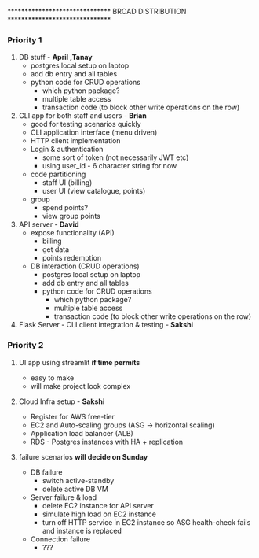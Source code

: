 ****************************** BROAD DISTRIBUTION ******************************
### Priority 1
1. DB stuff - **April ,Tanay**
    * postgres local setup on laptop
    * add db entry and all tables
    * python code for CRUD operations
        + which python package?
        + multiple table access
        + transaction code (to block other write operations on the row)
2. CLI app for both staff and users - **Brian**
    * good for testing scenarios quickly
    * CLI application interface (menu driven)                   
    * HTTP client implementation
    * Login & authentication
        + some sort of token (not necessarily JWT etc)
        + using user_id - 6 character string for now
    * code partitioning
        + staff UI (billing)
        + user UI (view catalogue, points)
    * group
        + spend points?
        + view group points
3. API server - **David**
    * expose functionality (API)
        + billing
        + get data
        + points redemption
    * DB interaction (CRUD operations)
        + postgres local setup on laptop
        + add db entry and all tables
        + python code for CRUD operations
            - which python package?
            - multiple table access
            - transaction code (to block other write operations on the row)
4. Flask Server - CLI client integration & testing - **Sakshi**

### Priority 2
1. UI app using streamlit **if time permits**
    * easy to make
    * will make project look complex

2. Cloud Infra setup - **Sakshi**
    * Register for AWS free-tier
    * EC2 and Auto-scaling groups (ASG -> horizontal scaling)
    * Application load balancer (ALB)
    * RDS - Postgres instances with HA + replication

3. failure scenarios **will decide on Sunday**
    * DB failure
        + switch active-standby
        + delete active DB VM
    * Server failure & load
        + delete EC2 instance for API server
        + simulate high load on EC2 instance
        + turn off HTTP service in EC2 instance so ASG health-check fails and instance is replaced
    * Connection failure
        + ???